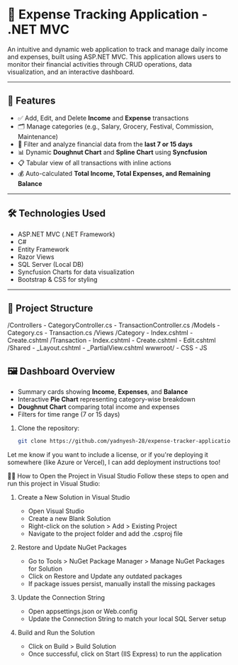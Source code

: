 # 💸 Expense Tracking Application - .NET MVC

An intuitive and dynamic web application to track and manage daily income and expenses, built using ASP.NET MVC. 
This application allows users to monitor their financial activities through CRUD operations, data visualization, and an interactive dashboard.

---

## 🚀 Features

- ✅ Add, Edit, and Delete **Income** and **Expense** transactions
- 🗂️ Manage categories (e.g., Salary, Grocery, Festival, Commission, Maintenance)
- 📅 Filter and analyze financial data from the **last 7 or 15 days**
- 📊 Dynamic **Doughnut Chart** and **Spline Chart** using **Syncfusion**
- 📋 Tabular view of all transactions with inline actions
- 💰 Auto-calculated **Total Income, Total Expenses, and Remaining Balance**

---

## 🛠️ Technologies Used

- ASP.NET MVC (.NET Framework)
- C#
- Entity Framework
- Razor Views
- SQL Server (Local DB)
- Syncfusion Charts for data visualization
- Bootstrap & CSS for styling

---

## 📂 Project Structure
/Controllers - CategoryController.cs - TransactionController.cs /Models - Category.cs -
Transaction.cs /Views /Category - Index.cshtml - Create.cshtml /Transaction - Index.cshtml - Create.cshtml - Edit.cshtml /Shared -
_Layout.cshtml - _PartialView.cshtml wwwroot/ - CSS - JS

## 🖼️ Dashboard Overview

- Summary cards showing **Income**, **Expenses**, and **Balance**
- Interactive **Pie Chart** representing category-wise breakdown
- **Doughnut Chart** comparing total income and expenses
- Filters for time range (7 or 15 days)


1. Clone the repository:
   ```bash
   git clone https://github.com/yadnyesh-28/expense-tracker-application.git

 Let me know if you want to include a license, or if you're deploying it somewhere (like Azure or Vercel), I can add deployment instructions too!
 
🧑‍💻 How to Open the Project in Visual Studio
Follow these steps to open and run this project in Visual Studio:

1. Create a New Solution in Visual Studio  
   - Open Visual Studio  
   - Create a new Blank Solution  
   - Right-click on the solution > Add > Existing Project  
   - Navigate to the project folder and add the .csproj file

2. Restore and Update NuGet Packages  
   - Go to Tools > NuGet Package Manager > Manage NuGet Packages for Solution  
   - Click on Restore and Update any outdated packages  
   - If package issues persist, manually install the missing packages

3. Update the Connection String  
   - Open appsettings.json or Web.config  
   - Update the Connection String to match your local SQL Server setup

4. Build and Run the Solution  
   - Click on Build > Build Solution  
   - Once successful, click on Start (IIS Express) to run the application
